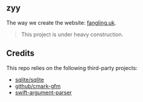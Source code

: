 ## zyy

The way we create the website: [fangling.uk](https://fangling.uk).

> This project is under heavy construction.

## Credits

This repo relies on the following third-party projects:

  - [sqlite/sqlite](https://github.com/sqlite/sqlite)
  - [github/cmark-gfm](https://github.com/github/cmark-gfm)
  - [swift-argument-parser](https://github.com/apple/swift-argument-parser)
